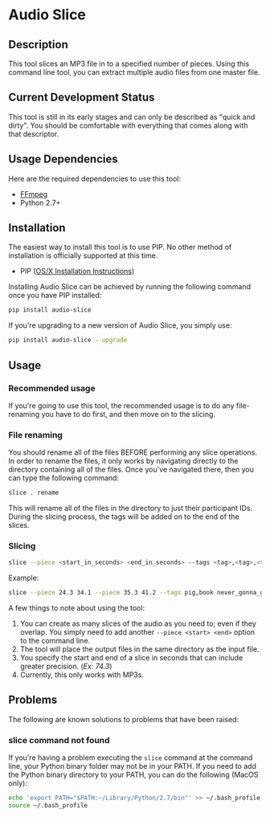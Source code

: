 # Audio Slice

## Description

This tool slices an MP3 file in to a specified number of pieces. Using this
command line tool, you can extract multiple audio files from one master file.

## Current Development Status

This tool is still in its early stages and can only be described as "quick and
dirty". You should be comfortable with everything that comes along with that
descriptor.

## Usage Dependencies

Here are the required dependencies to use this tool:

- [FFmpeg](https://www.ffmpeg.org/download.html)
- Python 2.7+

## Installation

The easiest way to install this tool is to use PIP. No other method of
installation is officially supported at this time.

- PIP ([OS/X Installation Instructions](https://ahmadawais.com/install-pip-macos-os-x-python/))

Installing Audio Slice can be achieved by running the following command once
you have PIP installed:

```bash
pip install audio-slice
```

If you're upgrading to a new version of Audio Slice, you simply use:

```bash
pip install audio-slice --upgrade
```

## Usage

### Recommended usage

If you're going to use this tool, the recommended usage is to do any file-renaming you have to do first, and then move on to the slicing.

### File renaming

You should rename all of the files BEFORE performing any slice operations.
In order to rename the files, it only works by navigating directly to the
directory containing all of the files. Once you've navigated there, then you can
type the following command:

```bash
slice . rename
```

This will rename all of the files in the directory to just their participant IDs.
During the slicing process, the tags will be added on to the end of the slices.

### Slicing

```bash
slice --piece <start_in_seconds> <end_in_seconds> --tags <tag>,<tag>,<tag> <filename>
```

Example:
```bash
slice --piece 24.3 34.1 --piece 35.3 41.2 --tags pig,book never_gonna_give_you_up.mp3
```

A few things to note about using the tool:

1. You can create as many slices of the audio as you need to; even if they overlap. You simply need to add another `--piece <start> <end>` option to the command line.
2. The tool will place the output files in the same directory as the input file.
3. You specify the start and end of a slice in seconds that can include greater precision. (_Ex: 74.3_)
4. Currently, this only works with MP3s.

## Problems

The following are known solutions to problems that have been raised:

### slice command not found

If you're having a problem executing the `slice` command at the command line,
your Python binary folder may not be in your PATH. If you need to add the
Python binary directory to your PATH, you can do the following (MacOS only):

```bash
echo 'export PATH="$PATH:~/Library/Python/2.7/bin"' >> ~/.bash_profile
source ~/.bash_profile
```